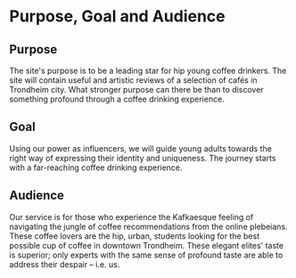 # Purpose, Goal and Audience

## Purpose
The site's purpose is to be a leading star for hip young coffee drinkers. The
site will contain useful and artistic reviews of a selection of cafés in
Trondheim city. What stronger purpose can there be than to discover something
profound through a coffee drinking experience.

## Goal
Using our power as influencers, we will guide young adults towards the right way
of expressing their identity and uniqueness. The journey starts with a
far-reaching coffee drinking experience.

## Audience
Our service is for those who experience the Kafkaesque feeling of navigating the
jungle of coffee recommendations from the online plebeians. These coffee lovers
are the hip, urban, students looking for the best possible cup of coffee in
downtown Trondheim. These elegant elites' taste is superior; only experts with
the same sense of profound taste are able to address their despair – i.e. us.
